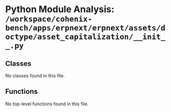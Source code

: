 # Python Module Analysis: `/workspace/cohenix-bench/apps/erpnext/erpnext/assets/doctype/asset_capitalization/__init__.py`

## Classes

No classes found in this file.


## Functions

No top-level functions found in this file.

